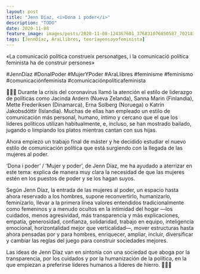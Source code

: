 ```yaml
---
layout: post
title: "Jenn Díaz, <i>Dona i poder</i>"
description: "TODO"
date: 2020-11-08
feature_image: images/posts/2020-11-08-124367601_376831076850587_7021816389842597159_n_17879223838887460.jpg
tags: [JennDíaz, AraLlibres, teoríayensayofeminista]
---
```


«La comunicació política construeix personatges, i la comunicació política feminista ha de construir persones»
<!--more-->

#JennDíaz #DonaIPoder #MujerYPoder #AraLlibres #feminisme #feminismo #comunicaciónfeminista #comunicaciónpolíticafeminista

🙅🏽‍♀️ Durante la crisis del coronavirus llamó la atención el estilo de liderazgo de políticas como Jacinda Ardern (Nueva Zelanda), Sanna Marin (Finlandia), Mette Frederiksen (Dinamarca), Erna Solberg (Noruega) o Katrín Jakobsdóttir (Islandia). Muchas de ellas han empleado un estilo de comunicación más personal, humano, íntimo y cercano que el que los líderes políticos utilizan habitualmente, e, incluso, se han mostrado bailado, jugando o limpiando los platos mientras cantan con sus hijas. 

Ahora empiezo un trabajo final de máster y he decidido estudiar el nuevo estilo de comunicación política que está surgiendo con la llegada de las mujeres al poder. 

‘Dona i poder’ / ‘Mujer y poder’, de Jenn Díaz, me ha ayudado a aterrizar en este tema: explica de manera muy clara la necesidad de que las mujeres estén en los puestos de poder y se los hagan suyos.

Según Jenn Díaz, la entrada de las mujeres al poder, un espacio hasta ahora reservado a los hombres, supone reconvertirlo, humanizarlo, feminizarlo, llevar a la primera línea valores entendidos tradicionalmente como femeninos y a menudo ocultos en la intimidad del hogar —los cuidados, menos agresividad, más transparencia y más explicaciones, empatía, generosidad, confianza, solidaridad, trabajo en equipo, inteligencia emocional, horizontalidad mejor que verticalidad—, mover estructuras hasta ahora pensadas por y para hombres, enriquecer, ampliar, incluir, diversificar y cambiar las reglas del juego para construir sociedades mejores.

Las ideas de Jenn Díaz van en sintonía con una sociedad que aboga por la transparencia, por los cuidados y por la humanización de la política, en la que empiezan a preferirse líderes humanos a líderes de hierro. 🙅🏽‍♀️
